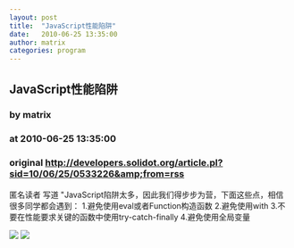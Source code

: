 ```yaml
---
layout: post
title:  "JavaScript性能陷阱"
date:   2010-06-25 13:35:00
author: matrix
categories: program
---
```


## JavaScript性能陷阱
### by matrix
### at 2010-06-25 13:35:00
### original <http://developers.solidot.org/article.pl?sid=10/06/25/0533226&amp;from=rss>

匿名读者 写道 "JavaScript陷阱太多，因此我们得步步为营，下面这些点，相信很多同学都会遇到： 1.避免使用eval或者Function构造函数 2.避免使用with 3.不要在性能要求关键的函数中使用try-catch-finally 4.避免使用全局变量<div>
<a href="http://feeds.feedburner.com/~ff/solidot?a=0BmeLuUjUVE:Prjhejn7yys:yIl2AUoC8zA"><img src="http://feeds.feedburner.com/~ff/solidot?d=yIl2AUoC8zA" border="0"></a> <a href="http://feeds.feedburner.com/~ff/solidot?a=0BmeLuUjUVE:Prjhejn7yys:7Q72WNTAKBA"><img src="http://feeds.feedburner.com/~ff/solidot?d=7Q72WNTAKBA" border="0"></a>
</div>